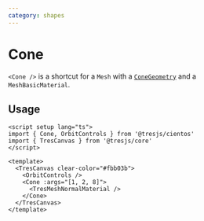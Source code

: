 ```yaml
---
category: shapes
---
```


# Cone <Badge type="warning" text="^1.6.0" />

`<Cone />` is a shortcut for a `Mesh` with a [`ConeGeometry`](https://threejs.org/docs/?q=cone#api/en/geometries/ConeGeometry) and a `MeshBasicMaterial`.

## Usage

```vue:demo
<script setup lang="ts">
import { Cone, OrbitControls } from '@tresjs/cientos'
import { TresCanvas } from '@tresjs/core'
</script>

<template>
  <TresCanvas clear-color="#fbb03b">
    <OrbitControls />
    <Cone :args="[1, 2, 8]">
      <TresMeshNormalMaterial />
    </Cone>
  </TresCanvas>
</template>
```
